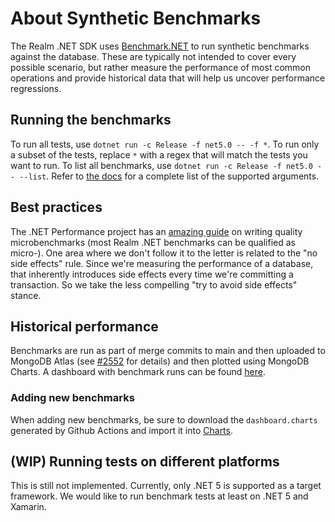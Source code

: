 # About Synthetic Benchmarks

The Realm .NET SDK uses [Benchmark.NET](http://benchmarkdotnet.org) to run synthetic benchmarks against the database. These are typically not intended to cover every possible scenario, but rather measure the performance of most common operations and provide historical data that will help us uncover performance regressions.

## Running the benchmarks

To run all tests, use `dotnet run -c Release -f net5.0 -- -f *`. To run only a subset of the tests, replace `*` with a regex that will match the tests you want to run. To list all benchmarks, use `dotnet run -c Release -f net5.0 -- --list`. Refer to [the docs](https://benchmarkdotnet.org/articles/guides/console-args.html) for a complete list of the supported arguments.

## Best practices

The .NET Performance project has an [amazing guide](https://github.com/dotnet/performance/blob/master/docs/microbenchmark-design-guidelines.md) on writing quality microbenchmarks (most Realm .NET benchmarks can be qualified as micro-). One area where we don't follow it to the letter is related to the "no side effects" rule. Since we're measuring the performance of a database, that inherently introduces side effects every time we're committing a transaction. So we take the less compelling "try to avoid side effects" stance.

## Historical performance

Benchmarks are run as part of merge commits to main and then uploaded to MongoDB Atlas (see [#2552](https://github.com/realm/realm-dotnet/pull/2552) for details) and then plotted using MongoDB Charts. A dashboard with benchmark runs can be found [here](https://charts.mongodb.com/charts-realm-sdk-metrics-yxjvt/public/dashboards/6115babd-c7fe-47ee-836f-efffd92ffae3).

### Adding new benchmarks

When adding new benchmarks, be sure to download the `dashboard.charts` generated by Github Actions and import it into [Charts](https://charts.mongodb.com/charts-realm-sdk-metrics-yxjvt/dashboards).

## (WIP) Running tests on different platforms

This is still not implemented. Currently, only .NET 5 is supported as a target framework. We would like to run benchmark tests at least on .NET 5 and Xamarin.


